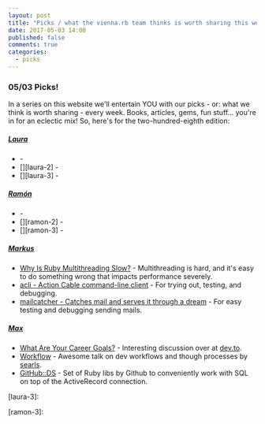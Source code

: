 ```yaml
---
layout: post
title: "Picks / what the vienna.rb team thinks is worth sharing this week"
date: 2017-05-03 14:00
published: false
comments: true
categories:
  - picks
---
```


### 05/03 Picks!

In a series on this website we'll entertain YOU with our picks - or: what we think is worth sharing - every week.
Books, articles, gems, fun stuff... you're in for an eclectic mix! So, here's for the two-hundred-eighth edition:


##### [Laura][laura]
- [][laura-1] -
- [][laura-2] -
- [][laura-3] -

##### [Ramón][ramon]
- [][ramon-1] -
- [][ramon-2] -
- [][ramon-3] -

##### [Markus][markus]
- [Why Is Ruby Multithreading Slow?][markus-1] - Multithreading is hard, and it's easy to do something wrong that impacts performance severely.
- [acli - Action Cable command-line client][markus-2] - For trying out, testing, and debugging.
- [mailcatcher - Catches mail and serves it through a dream][markus-3] - For easy testing and debugging sending mails.

##### [Max][max]
- [What Are Your Career Goals?][max-1] - Interesting discussion over at [dev.to][dev.to].
- [Workflow][max-2] - Awesome talk on dev workflows and though processes by [searls][searls].
- [GitHub::DS][max-3] - Set of Ruby libs by Github to conveniently work with SQL on top of the ActiveRecord connection.


[laura]: https://www.twitter.com/alicetragedy
[laura-1]:
[laura-2]:
[laura-3]:

[ramon]: https://twitter.com/senorhuidobro
[ramon-1]:
[ramon-2]:
[ramon-3]:

[markus]: https://twitter.com/nuclearsquid
[markus-1]: https://medium.com/@dathanbennett/why-is-ruby-multithreading-slow-96afb475f669
[markus-2]: https://github.com/palkan/acli
[markus-3]: https://github.com/sj26/mailcatcher

[max]: https://www.twitter.com/klappradla
[max-1]: https://dev.to/jtvanwage/what-are-your-career-goals
[max-2]: https://www.youtube.com/watch?v=gHoNNdeedf0&feature=youtu.be&t=2075
[max-3]: https://github.com/github/github-ds
[dev.to]: https://twitter.com/ThePracticalDev
[searls]: https://twitter.com/searls
